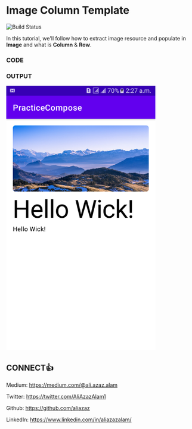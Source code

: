 # Image Column Template

![Build Status](https://travis-ci.org/joemccann/dillinger.svg?branch=master)

In this tutorial, we'll follow how to extract image resource and populate in **Image** and what is **Column** & **Row**.



### CODE



### OUTPUT
<img alt="Pic-1" src="https://github.com/AliAzaz/PracticeComposeExamples/blob/ImageColumnTemplate/pic_card.png" width="400"/>


## CONNECT👍
Medium: https://medium.com/@ali.azaz.alam

Twitter: https://twitter.com/AliAzazAlam1

Github: https://github.com/aliazaz

LinkedIn: https://www.linkedin.com/in/aliazazalam/

